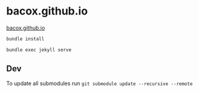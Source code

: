 # bacox.github.io
[bacox.github.io](https://bacox.github.io/)

```bash
bundle install
```

```bash
bundle exec jekyll serve
```

## Dev
To update all submodules run `git submodule update --recursive --remote`